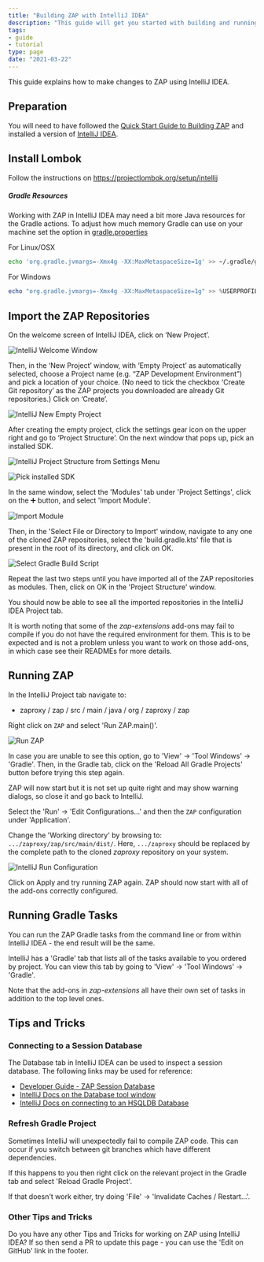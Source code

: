 ```yaml
---
title: "Building ZAP with IntelliJ IDEA"
description: "This guide will get you started with building and running ZAP in IntelliJ IDEA."
tags:
- guide
- tutorial
type: page
date: "2021-03-22"
---
```


This guide explains how to make changes to ZAP using IntelliJ IDEA.

## Preparation
You will need to have followed the [Quick Start Guide to Building ZAP](../quick-start-build/) and installed a version of [IntelliJ IDEA](https://www.jetbrains.com/idea/download/).

## Install Lombok

Follow the instructions on https://projectlombok.org/setup/intellij

##### Gradle Resources
Working with ZAP in IntelliJ IDEA may need a bit more Java resources for the Gradle actions. To adjust how much memory Gradle can use on your machine set the option in [gradle.properties](https://docs.gradle.org/current/userguide/build_environment.html)

For Linux/OSX
```bash
echo 'org.gradle.jvmargs=-Xmx4g -XX:MaxMetaspaceSize=1g' >> ~/.gradle/gradle.properties
```  

For Windows
```powershell
echo "org.gradle.jvmargs=-Xmx4g -XX:MaxMetaspaceSize=1g" >> %USERPROFILE%\.gradle\gradle.properties
```  

## Import the ZAP Repositories

On the welcome screen of IntelliJ IDEA, click on ‘New Project’.  

![IntelliJ Welcome Window](/img/docs/developer/intellij-welcome-window.png)

Then, in the ‘New Project’ window, with ‘Empty Project’ as automatically selected, choose a Project name (e.g. “ZAP Development Environment”) and pick a location of your choice. (No need to tick the checkbox ‘Create Git repository’ as the ZAP projects you downloaded are already Git repositories.)  Click on ‘Create’.

![IntelliJ New Empty Project](/img/docs/developer/intellij-new-empty-project.png)

After creating the empty project, click the settings gear icon on the upper right and go to ‘Project Structure’. On the next window that pops up, pick an installed SDK.  

![IntelliJ Project Structure from Settings Menu](/img/docs/developer/intellij-settings-project-structure.png)

![Pick installed SDK](/img/docs/developer/intellij-sdk.png)

In the same window, select the 'Modules' tab under 'Project Settings', click on the ➕ button, and select 'Import Module'.  

![Import Module](/img/docs/developer/intellij-import-module.png)

Then, in the 'Select File or Directory to Import' window, navigate to any one of the cloned ZAP repositories, select the 'build.gradle.kts' file that is present in the root of its directory, and click on OK.  

![Select Gradle Build Script](/img/docs/developer/intellij-select-gradle-build-script.png)

Repeat the last two steps until you have imported all of the ZAP repositories as modules. Then, click on OK in the 'Project Structure' window.

You should now be able to see all the imported repositories in the IntelliJ IDEA Project tab.

It is worth noting that some of the _zap-extensions_ add-ons may fail to compile if you do not have the required environment for them. This is to be expected and is not a problem unless you want to work on those add-ons, in which case see their READMEs for more details.

## Running ZAP
In the IntelliJ Project tab navigate to:
* zaproxy / zap / src / main / java / org / zaproxy / zap

Right click on `ZAP` and select 'Run ZAP.main()'.

![Run ZAP](/img/docs/developer/intellij-run-zap.png)

In case you are unable to see this option, go to 'View' &#8594; 'Tool Windows' &#8594; 'Gradle'. Then, in the Gradle tab, click on the 'Reload All Gradle Projects' button before trying this step again.

ZAP will now start but it is not set up quite right and may show warning dialogs, so close it and go back to IntelliJ.

Select the 'Run' &#8594; 'Edit Configurations...' and then the `ZAP` configuration under 'Application'.

Change the 'Working directory' by browsing to: `.../zaproxy/zap/src/main/dist/`. Here, `.../zaproxy` should be replaced by the complete path to the cloned _zaproxy_ repository on your system.

![IntelliJ Run Configuration](/img/docs/developer/intellij-config-run.png)

Click on Apply and try running ZAP again. ZAP should now start with all of the add-ons correctly configured.

## Running Gradle Tasks
You can run the ZAP Gradle tasks from the command line or from within IntelliJ IDEA - the end result will be the same.

IntelliJ has a 'Gradle' tab that lists all of the tasks available to you ordered by project. You can view this tab by going to 'View' &#8594; 'Tool Windows' &#8594; 'Gradle'.

Note that the add-ons in _zap-extensions_ all have their own set of tasks in addition to the top level ones.

## Tips and Tricks

### Connecting to a Session Database
The Database tab in IntelliJ IDEA can be used to inspect a session database.
The following links may be used for reference:

- [Developer Guide - ZAP Session Database](/docs/developer/zap-session-db/#connecting-to-a-session-database)
- [IntelliJ Docs on the Database tool window](https://www.jetbrains.com/help/idea/database-tool-window.html)
- [IntelliJ Docs on connecting to an HSQLDB Database](https://www.jetbrains.com/help/idea/hsqldb.html)

### Refresh Gradle Project

Sometimes IntelliJ will unexpectedly fail to compile ZAP code. This can occur if you switch between git branches which have different dependencies.

If this happens to you then right click on the relevant project in the Gradle tab and select 'Reload Gradle Project'.

If that doesn't work either, try doing 'File' &#8594; 'Invalidate Caches / Restart...'.

### Other Tips and Tricks

Do you have any other Tips and Tricks for working on ZAP using IntelliJ IDEA? If so then send a PR to update this page - you can use the 'Edit on GitHub' link in the footer.
